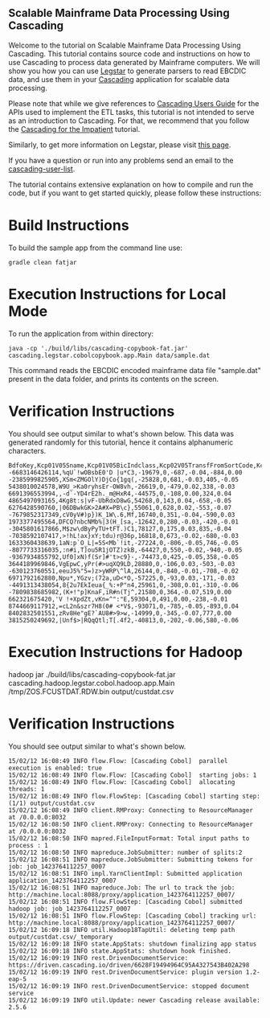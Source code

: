## Scalable Mainframe Data Processing Using Cascading

Welcome to the tutorial on Scalable Mainframe Data Processing Using Cascading. This tutorial contains source code 
and instructions on how to use Cascading to process data generated by Mainframe computers. We will show you how you 
can use [Legstar](http://www.legsem.com/legstar/) to generate parsers to read EBCDIC data, 
and use them in your [Cascading](http://cascading.io) application for scalable data processing.


Please note that while we give references to [Cascading Users Guide](http://docs.cascading.org/cascading/2.5/userguide/html) 
for the APIs used to implement the ETL tasks, this tutorial is not intended to 
serve as an introduction to Cascading. For that, we recommend that you follow
the [Cascading for the Impatient](http://docs.cascading.org/impatient) tutorial.

Similarly, to get more information on Legstar, please visit [this page](http://www.legsem.com/legstar/).

If you have a question or run into any problems send an email to 
the [cascading-user-list](https://groups.google.com/forum/#!forum/cascading-user).

The tutorial contains extensive explanation on how to compile and run the code, but if you want to get started quickly,
please follow these instructions:

Build Instructions
==================

To build the sample app from the command line use:

    gradle clean fatjar


Execution Instructions for Local Mode
=====================================

To run the application from within directory:

    java -cp './build/libs/cascading-copybook-fat.jar' cascading.legstar.cobolcopybook.app.Main data/sample.dat

This command reads the EBCDIC encoded mainframe data file "sample.dat" present in the data folder, and prints its contents on the screen.

Verification Instructions
=========================

You should see output similar to what's shown below. This data was generated randomly for this tutorial, hence it contains alphanumeric characters.

    BdfoKey,Kcp01V05Sname,Kcp01V05BicIndclass,Kcp02V05TransfFromSortCode,Kcp07V05BalIdent_0,Kcp07V05Bal_0,Kcp07V05BalIdent_1,Kcp07V05Bal_1
    -6683146426114,%qU`!wOBsbE0'D |u*C3,-19679,0,-687,-0.04,-884,0.00
    -2385999825905,XSm<ZMGOlY)DjCo{1gq(,-25828,0,681,-0.03,405,-0.05
    5438010024578,W9U_>Ka0ryhsEr-OW8vh,-26619,0,-479,0.02,338,-0.03
    6691396553994,,-d`-YD4rE2h._m@HxR4,-44575,0,-108,0.00,324,0.04
    4865497093165,4Kg8t:s|vF-UbRdxD8wG,54268,0,143,0.04,-658,-0.05
    6276428590760,|06DBwkGK>2A#X=PB\c},55061,0,628,0.02,-553,-0.07
    -7679852317349,cV0yV#)p})K_1W\.6,Mf,16740,0,351,-0.04,-590,0.03
    1973377495564,DFCQ?nbcNMb%|3(H_[sa,-12642,0,280,-0.03,-420,-0.01
    -3045801617866,M$zw\dByPyTU+tFT.)C1,78127,0,175,0.03,835,-0.04
    -7038592107417,>!hL!ax}xY;tdu)r@36p,16818,0,673,-0.02,-680,-0.03
    1633360438639,1aN:p`O_L|=5S<Mb`!it,-27224,0,-806,-0.05,746,-0.05
    -8077733316035,:n#i,T]ou5R1jOTZ)zkB,-64427,0,550,-0.02,-940,-0.05
    -9367934855792,Uf0]xN)f(Sr]#'t>c9}-,-74473,0,425,-0.05,358,-0.05
    3644189969846,VgEpwC,yPr(#>uqXQ9LD,28880,0,-106,0.03,-503,-0.03
    -630123760551,eeuJ5%"5=)z>yWRP\^lA,26144,0,-840,-0.01,-708,-0.02
    6971792162880,Npu*,YGzv;(72a,uD<*O,-57225,0,-93,0.03,-171,-0.03
    -4491313438054,8{2u7EkIeua{_%:+P"n4,25961,0,-308,0.01,-310,-0.06
    -7809838685982,(K+!"p]KnaF,iR#n(Tj^,21580,0,364,-0.07,519,0.00
    662321675420,'V !+XpdZt,vKn=^":"E,59304,0,491,0.00,-238,-0.01
    8744669117912,=cL2n&szr7H8(0# <*V$,-93071,0,-785,-0.05,-893,0.04
    8402832501551,zRv8He"gE?`AU8#>9>w,-14999,0,-345,-0.07,777,0.00
    3815250249692,|Unf$>|RQqQtl;T[.4f2,-40813,0,-202,-0.06,580,-0.06


Execution Instructions for Hadoop
=================================

hadoop jar ./build/libs/cascading-copybook-fat.jar cascading.hadoop.legstar.cobol.hadoop.app.Main /tmp/ZOS.FCUSTDAT.RDW.bin output/custdat.csv

Verification Instructions
=========================

You should see output similar to what's shown below.

    15/02/12 16:08:49 INFO flow.Flow: [Cascading Cobol]  parallel execution is enabled: true
    15/02/12 16:08:49 INFO flow.Flow: [Cascading Cobol]  starting jobs: 1
    15/02/12 16:08:49 INFO flow.Flow: [Cascading Cobol]  allocating threads: 1
    15/02/12 16:08:49 INFO flow.FlowStep: [Cascading Cobol] starting step: (1/1) output/custdat.csv
    15/02/12 16:08:49 INFO client.RMProxy: Connecting to ResourceManager at /0.0.0.0:8032
    15/02/12 16:08:50 INFO client.RMProxy: Connecting to ResourceManager at /0.0.0.0:8032
    15/02/12 16:08:50 INFO mapred.FileInputFormat: Total input paths to process : 1
    15/02/12 16:08:50 INFO mapreduce.JobSubmitter: number of splits:2
    15/02/12 16:08:51 INFO mapreduce.JobSubmitter: Submitting tokens for job: job_1423764112257_0007
    15/02/12 16:08:51 INFO impl.YarnClientImpl: Submitted application application_1423764112257_0007
    15/02/12 16:08:51 INFO mapreduce.Job: The url to track the job: http://machine.local:8088/proxy/application_1423764112257_0007/
    15/02/12 16:08:51 INFO flow.FlowStep: [Cascading Cobol] submitted hadoop job: job_1423764112257_0007
    15/02/12 16:08:51 INFO flow.FlowStep: [Cascading Cobol] tracking url: http://machine.local:8088/proxy/application_1423764112257_0007/
    15/02/12 16:09:18 INFO util.Hadoop18TapUtil: deleting temp path output/custdat.csv/_temporary
    15/02/12 16:09:18 INFO state.AppStats: shutdown finalizing app status
    15/02/12 16:09:18 INFO state.AppStats: shutdown hook finished.
    15/02/12 16:09:19 INFO rest.DrivenDocumentService: https://driven.cascading.io/driven/6628F19494964C95A4327543B402A298
    15/02/12 16:09:19 INFO rest.DrivenDocumentService: plugin version 1.2-eap-5
    15/02/12 16:09:19 INFO rest.DrivenDocumentService: stopped document service
    15/02/12 16:09:19 INFO util.Update: newer Cascading release available: 2.5.6
